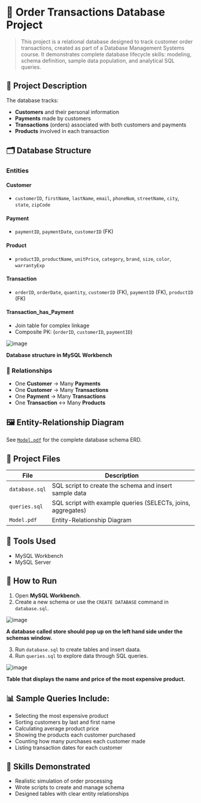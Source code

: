 # 🛒 Order Transactions Database Project

> This project is a relational database designed to track customer order transactions, created as part of a Database Management Systems course. It demonstrates complete database lifecycle skills: modeling, schema definition, sample data population, and analytical SQL queries.

## 📘 Project Description

The database tracks:

- **Customers** and their personal information
- **Payments** made by customers
- **Transactions** (orders) associated with both customers and payments
- **Products** involved in each transaction

## 🗂️ Database Structure

### Entities

#### Customer
- `customerID`, `firstName`, `lastName`, `email`, `phoneNum`, `streetName`, `city`, `state`, `zipCode`

#### Payment
- `paymentID`, `paymentDate`, `customerID` (FK)

#### Product
- `productID`, `productName`, `unitPrice`, `category`, `brand`, `size`, `color`, `warrantyExp`

#### Transaction
- `orderID`, `orderDate`, `quantity`, `customerID` (FK), `paymentID` (FK), `productID` (FK)

#### Transaction_has_Payment
- Join table for complex linkage
- Composite PK: (`orderID`, `customerID`, `paymentID`)

![image](https://github.com/user-attachments/assets/f610956c-15a9-4e57-8c05-4225e964bede)

**Database structure in MySQL Workbench**

### 🔗 Relationships

- One **Customer** → Many **Payments**
- One **Customer** → Many **Transactions**
- One **Payment** → Many **Transactions**
- One **Transaction** ↔️ Many **Products**

## 🖼️ Entity-Relationship Diagram

See [`Model.pdf`](Model.pdf) for the complete database schema ERD.

## 📂 Project Files

| File | Description |
|------|-------------|
| `database.sql` | SQL script to create the schema and insert sample data |
| `queries.sql` | SQL script with example queries (SELECTs, joins, aggregates) |
| `Model.pdf` | Entity-Relationship Diagram |

## 🧰 Tools Used
- MySQL Workbench
- MySQL Server

## 🚀 How to Run

1. Open **MySQL Workbench**.
2. Create a new schema or use the `CREATE DATABASE` command in `database.sql`.

![image](https://github.com/user-attachments/assets/ce0a7835-1336-45ce-8ddd-14a518da035b)

**A database called store should pop up on the left hand side under the schemas window.**

3. Run `database.sql` to create tables and insert daata.
4. Run `queries.sql` to explore data through SQL queries.

![image](https://github.com/user-attachments/assets/c7ead295-4748-404f-a697-16ca83acca23)

**Table that displays the name and price of the most expensive product.**


## 📊 Sample Queries Include:

- Selecting the most expensive product
- Sorting customers by last and first name
- Calculating average product price
- Showing the products each customer purchased
- Counting how many purchases each customer made
- Listing transaction dates for each customer

## 🧠 Skills Demonstrated

  - Realistic simulation of order processing
  - Wrote scripts to create and manage schema
  - Designed tables with clear entity relationships


